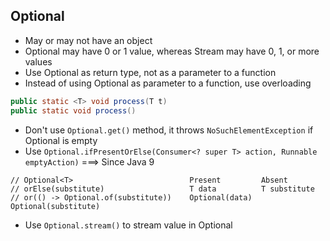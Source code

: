 ## Optional
- May or may not have an object
- Optional may have 0 or 1 value, whereas Stream may have 0, 1, or more values
- Use Optional<T> as return type, not as a parameter to a function
- Instead of using Optional as parameter to a function, use overloading
```java
public static <T> void process(T t)
public static void process()
```
- Don't use `Optional.get()` method, it throws `NoSuchElementException` if Optional is empty
- Use `Optional.ifPresentOrElse(Consumer<? super T> action, Runnable emptyAction)` ===> Since Java 9
```
// Optional<T>                          Present         Absent
// orElse(substitute)                   T data          T substitute
// or(() -> Optional.of(substitute))    Optional(data)  Optional(substitute)
```
- Use `Optional.stream()` to stream value in Optional
